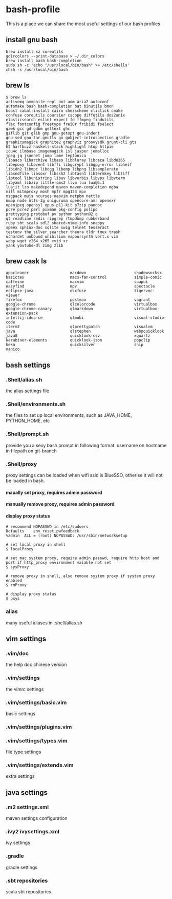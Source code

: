 # bash-profile
This is a place we can share the most useful settings of our bash profiles

## install gnu bash

```
brew install xz coreutils
gdircolors --print-database > ~/.dir_colors
brew install bash bash-completion
sudo sh -c 'echo "/usr/local/bin/bash" >> /etc/shells'
chsh -s /usr/local/bin/bash
```

## brew ls

```
$ brew ls
activemq ammonite-repl ant aom aria2 autoconf
automake bash bash-completion bat binutils bmon
boost cabal-install cairo chezscheme cliclick cmake
confuse coreutils coursier cscope diffutils dos2unix
elasticsearch eslint expect fd ffmpeg findutils
flac fontconfig freetype frei0r fribidi fselect
gawk gcc gd gdbm gettext ghc
giflib git glib gmp gnu-getopt gnu-indent
gnu-sed gnu-tar gnutls go gobject-introspection gradle
graphicsmagick graphite2 graphviz groovysdk grunt-cli gts
h2 harfbuzz haskell-stack highlight htop httpie
icu4c ilmbase imagemagick isl jasper jemalloc
jpeg jq jsonnet jump lame leptonica
libaacs libarchive libass libbluray libcaca libde265
libepoxy libevent libffi libgcrypt libgpg-error libheif
libidn2 libmpc libogg libomp libpng libsamplerate
libsndfile libsoxr libssh2 libtasn1 libtermkey libtiff
libtool libunistring libuv libvorbis libvpx libvterm
libyaml libzip little-cms2 llvm lua lua@5.1
luajit lzo makedepend maven maven-completion mgba
mill mitmproxy mosh mpfr mpg123 mpv
msgpack mujs ncurses neovim netpbm nettle
nmap node ntfs-3g oniguruma opencore-amr openexr
openjpeg openssl opus p11-kit p7zip pandoc
pcre pcre2 perl pixman pkg-config polipo
prettyping protobuf pv python python@2 q
qt readline redis ripgrep rtmpdump rubberband
ruby sbt scala sdl2 shared-mime-info snappy
speex sphinx-doc sqlite swig telnet tesseract
testenv the_silver_searcher theora tldr tmux trash
uchardet unbound unibilium vapoursynth vert.x vim
webp wget x264 x265 xvid xz
yank youtube-dl zimg zlib
```

## brew cask ls

```
appcleaner                  macdown                     shadowsocksx
basictex                    macs-fan-control            simple-comic
caffeine                    macvim                      soapui
easyfind                    mpv                         spectacle
eclipse-java                osxfuse                     tigervnc-viewer
firefox                     postman                     vagrant
google-chrome               qlcolorcode                 virtualbox
google-chrome-canary        qlmarkdown                  virtualbox-extension-pack
intellij-idea-ce            qlmobi                      visual-studio-code
iterm2                      qlprettypatch               visualvm
java                        qlstephen                   webpquicklook
java8                       quicklook-csv               xquartz
karabiner-elements          quicklook-json              popclip
keka                        quicksilver                 snip
manico
```

## bash settings
### .Shell/alias.sh
the alias settings file

### .Shell/environments.sh
the files to set up local environments, such as JAVA_HOME, PYTHON_HOME, etc

### .Shell/prompt.sh
provide you a sexy bash prompt in following format:
username on hostname in filepath on git-branch

### .Shell/proxy
proxy settings can be loaded when wifi ssid is BlueSSO, otherise it will not be loaded in bash.
#### maually set proxy, requires admin password

#### manually remove proxy, requires admin password

#### display proxy status

```
# recommend NOPASSWD in /etc/sudoers
Defaults	env_reset,pwfeedback
%admin  ALL = (root) NOPASSWD: /usr/sbin/networksetup

# set local proxy in shell
$ localProxy

# set mac system proxy, require admin passwd, require http host and port if http_proxy environment vaiable not set
$ sysProxy

# remove proxy in shell, also remove system proxy if system proxy enabled
$ rmProxy

# display proxy status
$ pxys
```

### alias
many useful aliases in .shell/alias.sh



## vim settings

### .vim/doc
the help doc chinese version

### .vim/settings
the vimrc settings

### .vim/settings/basic.vim
basic settings

### .vim/settings/plugins.vim

### .vim/settings/types.vim
file type settings

### .vim/settings/extends.vim
extra settings


## java settings

### .m2 settings.xml
maven settings configuration

### .ivy2 ivysettings.xml
ivy settings

### .gradle
gradle settings

### .sbt repositories
scala sbt repositories
